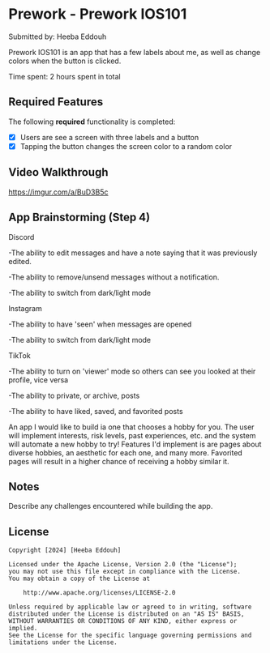 # Prework - Prework IOS101

Submitted by: Heeba Eddouh

Prework IOS101 is an app that has a few labels about me, as well as change colors when the button is clicked.

Time spent: 2 hours spent in total

## Required Features

The following **required** functionality is completed:

- [x] Users are see a screen with three labels and a button
- [x] Tapping the button changes the screen color to a random color
 
## Video Walkthrough

https://imgur.com/a/BuD3B5c

## App Brainstorming (Step 4)

Discord

-The ability to edit messages and have a note saying that it was previously edited.

-The ability to remove/unsend messages without a notification.

-The ability to switch from dark/light mode


Instagram

-The ability to have 'seen' when messages are opened

-The ability to switch from dark/light mode

TikTok

-The ability to turn on 'viewer' mode so others can see you looked at their profile, vice versa

-The ability to private, or archive, posts

-The ability to have liked, saved, and favorited posts

An app I would like to build ia one that chooses a hobby for you. The user will implement interests, risk levels, past experiences, etc. and the system will automate a new hobby to try! Features I'd implement is are pages about diverse hobbies, an aesthetic for each one, and many more. Favorited pages will result in a higher chance of receiving a hobby similar it.

## Notes

Describe any challenges encountered while building the app.

## License

    Copyright [2024] [Heeba Eddouh]

    Licensed under the Apache License, Version 2.0 (the "License");
    you may not use this file except in compliance with the License.
    You may obtain a copy of the License at

        http://www.apache.org/licenses/LICENSE-2.0

    Unless required by applicable law or agreed to in writing, software
    distributed under the License is distributed on an "AS IS" BASIS,
    WITHOUT WARRANTIES OR CONDITIONS OF ANY KIND, either express or implied.
    See the License for the specific language governing permissions and
    limitations under the License.
